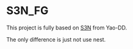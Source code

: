 # S3N_FG

This project is fully based on [S3N](https://github.com/Yao-DD/S3N) from Yao-DD.
 
The only difference is just not use nest.